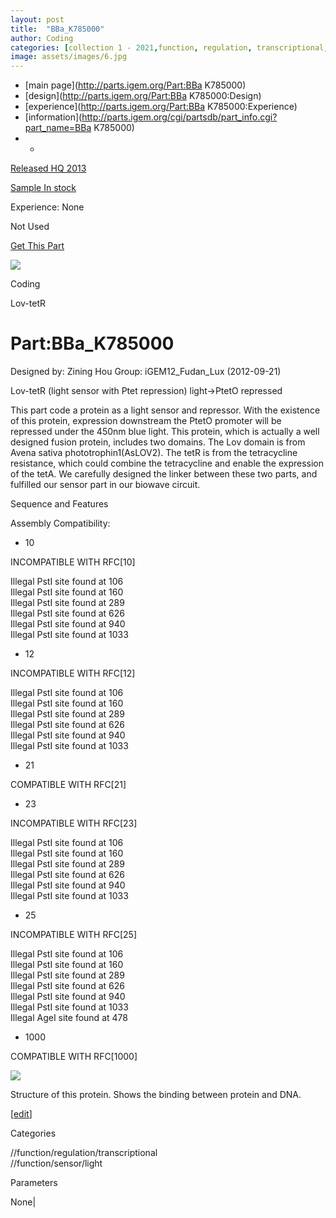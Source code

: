 ```yaml
---
layout: post
title:  "BBa_K785000"
author: Coding
categories: [collection 1 - 2021,function, regulation, transcriptional, function, sensor, light] 
image: assets/images/6.jpg
---
```



  * [main page](http://parts.igem.org/Part:BBa K785000)
  * [design](http://parts.igem.org/Part:BBa K785000:Design)
  * [experience](http://parts.igem.org/Part:BBa K785000:Experience)
  * [information](http://parts.igem.org/cgi/partsdb/part_info.cgi?part_name=BBa K785000)
  *   * 

[Released HQ 2013](http://parts.igem.org/Help:Part_Status_Box)

[Sample In stock](http://parts.igem.org/Help:Part_Status_Box)

Experience: None

Not Used

[ Get This Part](http://parts.igem.org/partsdb/get_part.cgi?part=BBa_K785000)

![](http://parts.igem.org/images/partbypart/icon_coding.png)

Coding

Lov-tetR

# Part:BBa_K785000

Designed by: Zining Hou   Group: iGEM12_Fudan_Lux   (2012-09-21)

Lov-tetR (light sensor with Ptet repression) light->PtetO repressed

This part code a protein as a light sensor and repressor. With the existence
of this protein, expression downstream the PtetO promoter will be repressed
under the 450nm blue light. This protein, which is actually a well designed
fusion protein, includes two domains. The Lov domain is from Avena sativa
phototrophin1(AsLOV2). The tetR is from the tetracycline resistance, which
could combine the tetracycline and enable the expression of the tetA. We
carefully designed the linker between these two parts, and fulfilled our
sensor part in our biowave circuit.

Sequence and Features

  

Assembly Compatibility:

  * 10

INCOMPATIBLE WITH RFC[10]

Illegal PstI site found at 106  
Illegal PstI site found at 160  
Illegal PstI site found at 289  
Illegal PstI site found at 626  
Illegal PstI site found at 940  
Illegal PstI site found at 1033  

  * 12

INCOMPATIBLE WITH RFC[12]

Illegal PstI site found at 106  
Illegal PstI site found at 160  
Illegal PstI site found at 289  
Illegal PstI site found at 626  
Illegal PstI site found at 940  
Illegal PstI site found at 1033  

  * 21

COMPATIBLE WITH RFC[21]

  * 23

INCOMPATIBLE WITH RFC[23]

Illegal PstI site found at 106  
Illegal PstI site found at 160  
Illegal PstI site found at 289  
Illegal PstI site found at 626  
Illegal PstI site found at 940  
Illegal PstI site found at 1033  

  * 25

INCOMPATIBLE WITH RFC[25]

Illegal PstI site found at 106  
Illegal PstI site found at 160  
Illegal PstI site found at 289  
Illegal PstI site found at 626  
Illegal PstI site found at 940  
Illegal PstI site found at 1033  
Illegal AgeI site found at 478  

  * 1000

COMPATIBLE WITH RFC[1000]

[![](/wiki/images/c/ce/Lov-TetR.png)](/File:Lov-TetR.png)

Structure of this protein. Shows the binding between protein and DNA.

  

[[edit](http://parts.igem.org/partsdb/part_info.cgi?part_name=BBa_K785000)]

Categories

//function/regulation/transcriptional  
//function/sensor/light

Parameters

None|

